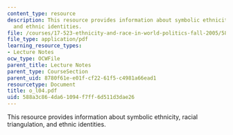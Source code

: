 ```yaml
---
content_type: resource
description: This resource provides information about symbolic ethnicity, racial triangulation,
  and ethnic identities.
file: /courses/17-523-ethnicity-and-race-in-world-politics-fall-2005/588a3c864da61094f7ff6d511d3dae26_o_l04.pdf
file_type: application/pdf
learning_resource_types:
- Lecture Notes
ocw_type: OCWFile
parent_title: Lecture Notes
parent_type: CourseSection
parent_uid: 8780f61e-e01f-cf22-61f5-c4981a66ead1
resourcetype: Document
title: o_l04.pdf
uid: 588a3c86-4da6-1094-f7ff-6d511d3dae26
---
```

This resource provides information about symbolic ethnicity, racial triangulation, and ethnic identities.

